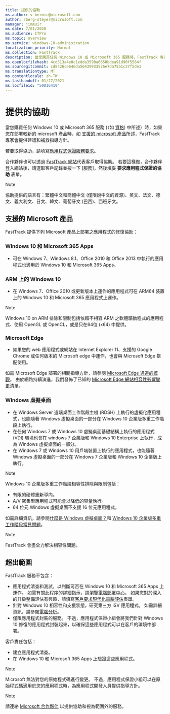 ```yaml
---
title: 提供的協助
ms.author: v-bermic@microsoft.com
author: rberg-steyer@microsoft.com
manager: jimmuir
ms.date: 7/01/2020
ms.audience: ITPro
ms.topic: overview
ms.service: windows-10-administration
localization_priority: Normal
ms.collection: FastTrack
description: 當您購買任何 Windows 10 或 Microsoft 365 服務時，FastTrack 專家會提供部署至 Windows 10 和 Microsoft 365 Apps 的建議和修復指引，並且讓您保持在最新狀態而不需額外成本 (具有合格訂用帳戶)。
ms.openlocfilehash: 4cd513a4e0c1edda3598a6650bdea91d90f5584f
ms.sourcegitcommit: cd8426ce64dda56439933576e7da75b1c27f5de1
ms.translationtype: MT
ms.contentlocale: zh-TW
ms.lasthandoff: 01/27/2021
ms.locfileid: "50016419"
---
```

# <a name="assistance-offered"></a>提供的協助  

當您購買任何 Windows 10 或 Microsoft 365 服務 (（如 [資格](eligibility.md)) 中所述）時，如果您在部署較新的 microsoft 產品時，如 [支援的 microsoft 產品](#supported-microsoft-products)所述，FastTrack 專家會提供建議和補救指導方針。

若要取得協助，請填寫[應用程式保證服務要求](https://go.microsoft.com/fwlink/?linkid=2022721)。

合作夥伴也可以透過 [FastTrack 網站](https://go.microsoft.com/fwlink/?linkid=780698)代表客戶取得協助。 若要這樣做，合作夥伴登入網站後，請選取客戶記錄並按一下 [服務]，然後填妥 **要求應用程式保證的協助** 表單。

> [!NOTE]
> 協助提供的語言有：繁體中文和簡體中文 (僅限說中文的資源)、英文、法文、德文、義大利文、日文、韓文、葡萄牙文 (巴西)、西班牙文。 

## <a name="supported-microsoft-products"></a>支援的 Microsoft 產品

FastTrack 提供下列 Microsoft 產品上部署之應用程式的修復協助：

### <a name="windows-10-and-microsoft-365-apps"></a>Windows 10 和 Microsoft 365 Apps

- 可在 Windows 7、Windows 8.1、Office 2010 和 Office 2013 中執行的應用程式也適用於 Windows 10 和 Microsoft 365 Apps。

### <a name="windows-10-on-arm"></a>ARM 上的 Windows 10

- 在 Windows 7、Office 2010 或更新版本上運作的應用程式可在 ARM64 裝置上的 Windows 10 和 Microsoft 365 應用程式上運作。

> [!NOTE]
> Windows 10 on ARM 排除和限制包括依賴不相容 ARM 之軟體驅動程式的應用程式、使用 OpenGL 或 OpenCL，或是只在64位 (x64) 中提供。

### <a name="microsoft-edge"></a>Microsoft Edge

- 如果您的 web 應用程式或網站在 Internet Explorer 11、支援的 Google Chrome 或任何版本的 Microsoft edge 中運作，也會與 Microsoft Edge 搭配使用。

如需 Microsoft Edge 部署的相關指導方針，請參閱 [Microsoft Edge 通道的概觀](https://docs.microsoft.com/DeployEdge/microsoft-edge-channels)。 由於網路持續演進，我們發佈了已知的 [Microsoft Edge 網站相容性影響變更](https://docs.microsoft.com/microsoft-edge/web-platform/site-impacting-changes)清單。

### <a name="windows-virtual-desktop"></a>Windows 虛擬桌面

- 在 Windows Server 遠端桌面工作階段主機 (RDSH) 上執行的虛擬化應用程式，也能隨著 Windows 虛擬桌面的一部分在 Windows 10 企業版多重工作階段上執行。
- 在任何 Windows 7 或 Windows 10 虛擬桌面基礎結構上執行的應用程式 (VDI) 環境也會在 windows 7 企業版和 Windows 10 Enterprise 上執行，成為 Windows 虛擬桌面的一部分。
- 在 Windows 7 或 Windows 10 用戶端裝置上執行的應用程式，也能隨著 Windows 虛擬桌面的一部分在 Windows 7 企業版和 Windows 10 企業版上執行。

> [!NOTE]
> Windows 10 企業版多重工作階段相容性排除與限制包括： 
> - 有限的硬體重新導向。
> - A/V 密集型應用程式可能會以降低的容量執行。
> - 64 位元 Windows 虛擬桌面不支援 16 位元應用程式。

如需詳細資訊，請參閱[什麼是 Windows 虛擬桌面？](https://docs.microsoft.com/azure/virtual-desktop/overview)和 [Windows 10 企業版多重工作階段常見問題](https://docs.microsoft.com/azure/virtual-desktop/windows-10-multisession-faq)。

> [!NOTE]
> FastTrack 會盡全力解決相容性問題。 

## <a name="out-of-scope"></a>超出範圍

FastTrack 服務不包含：
- 應用程式清查和測試，以判斷可否在 Windows 10 和 Microsoft 365 Apps 上運作。 如需有關此程序的詳細指示，請瀏覽[電腦部署中心](https://go.microsoft.com/fwlink/?linkid=2080140)。 如果您對於深入的升級整備評估有興趣，請填寫[客戶要求現代化電腦評估](https://go.microsoft.com/fwlink/?linkid=2053818)表單。
- 針對 Windows 10 相容性和支援狀態，研究第三方 ISV 應用程式。 如需詳細資訊，請參閱[電腦分析](https://docs.microsoft.com/sccm/desktop-analytics/overview)。
- 僅限應用程式封裝的服務。 不過，應用程式保證小組會將我們針對 Windows 10 修復的應用程式封裝起來，以確保這些應用程式可以在客戶的環境中部署。

客戶責任包括：
- 建立應用程式清查。
- 在 Windows 10 和 Microsoft 365 Apps 上驗證這些應用程式。

> [!NOTE]
> Microsoft 無法對您的原始程式碼進行變更。 不過，應用程式保證小組可以在原始程式碼適用於您的應用程式時，為應用程式開發人員提供指導方針。

> [!NOTE]
> 請連絡 [Microsoft 合作夥伴](https://go.microsoft.com/fwlink/?linkid=2080150) 以提供協助和視為範圍外的服務。


